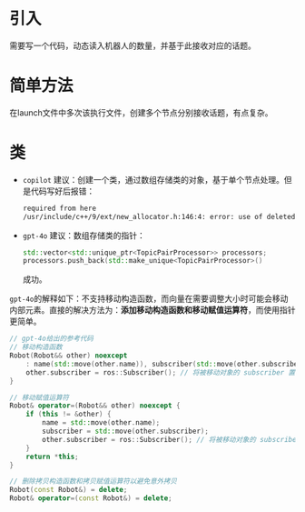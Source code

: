 # 引入
需要写一个代码，动态读入机器人的数量，并基于此接收对应的话题。

# 简单方法
在launch文件中多次该执行文件，创建多个节点分别接收话题，有点复杂。

# 类
- `copilot` 建议：创建一个类，通过数组存储类的对象，基于单个节点处理。但是代码写好后报错：
  ```bash
  required from here
  /usr/include/c++/9/ext/new_allocator.h:146:4: error: use of deleted function ‘TopicPairProcessor::TopicPairProcessor(TopicPairProcessor&&)’
  ```

- `gpt-4o` 建议：数组存储类的指针：
  ```C++
  std::vector<std::unique_ptr<TopicPairProcessor>> processors;
  processors.push_back(std::make_unique<TopicPairProcessor>()
  ```
  成功。

`gpt-4o`的解释如下：不支持移动构造函数，而向量在需要调整大小时可能会移动内部元素。直接的解决方法为：**添加移动构造函数和移动赋值运算符**，而使用指针更简单。

```C++
// gpt-4o给出的参考代码
// 移动构造函数
Robot(Robot&& other) noexcept 
    : name(std::move(other.name)), subscriber(std::move(other.subscriber)) {
    other.subscriber = ros::Subscriber(); // 将被移动对象的 subscriber 置为无效
}

// 移动赋值运算符
Robot& operator=(Robot&& other) noexcept {
    if (this != &other) {
        name = std::move(other.name);
        subscriber = std::move(other.subscriber);
        other.subscriber = ros::Subscriber(); // 将被移动对象的 subscriber 置为无效
    }
    return *this;
}

// 删除拷贝构造函数和拷贝赋值运算符以避免意外拷贝
Robot(const Robot&) = delete;
Robot& operator=(const Robot&) = delete;
```
